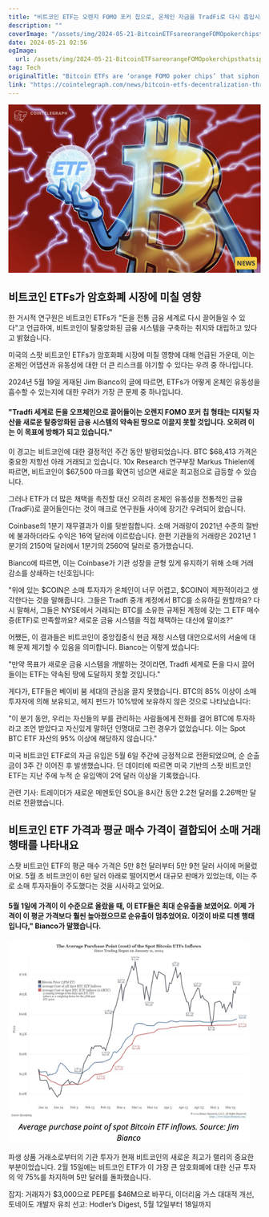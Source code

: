 ```yaml
---
title: "비트코인 ETF는 오렌지 FOMO 포커 칩으로, 온체인 자금을 TradFi로 다시 흡입시키는 것입니다"
description: ""
coverImage: "/assets/img/2024-05-21-BitcoinETFsareorangeFOMOpokerchipsthatsiphonon-chainfundsbackintoTradFi_thumbnail.png"
date: 2024-05-21 02:56
ogImage: 
  url: /assets/img/2024-05-21-BitcoinETFsareorangeFOMOpokerchipsthatsiphonon-chainfundsbackintoTradFi_thumbnail.png
tag: Tech
originalTitle: "Bitcoin ETFs are ‘orange FOMO poker chips’ that siphon on-chain funds back into TradFi"
link: "https://cointelegraph.com/news/bitcoin-etfs-decentralization-threat"
---
```



![Bitcoin ETFs](/assets/img/2024-05-21-BitcoinETFsareorangeFOMOpokerchipsthatsiphonon-chainfundsbackintoTradFi_thumbnail.png)

## 비트코인 ETFs가 암호화폐 시장에 미칠 영향

한 거시적 연구원은 비트코인 ETFs가 "돈을 전통 금융 세계로 다시 끌어들일 수 있다"고 언급하여, 비트코인이 탈중앙화된 금융 시스템을 구축하는 취지와 대립하고 있다고 밝혔습니다.

미국의 스팟 비트코인 ETFs가 암호화폐 시장에 미칠 영향에 대해 언급된 가운데, 이는 온체인 어댑션과 유동성에 대한 더 큰 리스크를 야기할 수 있다는 우려 중 하나입니다.

2024년 5월 19일 게재된 Jim Bianco의 글에 따르면, ETFs가 어떻게 온체인 유동성을 흡수할 수 있는지에 대한 우려가 가장 큰 문제 중 하나입니다.

<div class="content-ad"></div>

#### "Tradfi 세계로 돈을 오프체인으로 끌어들이는 오렌지 FOMO 포커 칩 형태는 디지털 자산을 새로운 탈중앙화된 금융 시스템의 약속된 땅으로 이끌지 못할 것입니다. 오히려 이는 이 목표에 방해가 되고 있습니다."

이 경고는 비트코인에 대한 결정적인 주간 동안 발령되었습니다.
BTC
$68,413
가격은 중요한 저항선 아래 거래되고 있습니다. 10x Research 연구부장 Markus Thielen에 따르면, 비트코인이 $67,500 마크를 확연히 넘으면 새로운 최고점으로 급등할 수 있습니다.

그러나 ETF가 더 많은 채택을 촉진할 대신 오히려 온체인 유동성을 전통적인 금융(TradFi)로 끌어들인다는 것이 매크로 연구원들 사이에 장기간 우려되어 왔습니다.

Coinbase의 1분기 재무결과가 이를 뒷받침합니다. 소매 거래량이 2021년 수준의 절반에 불과하더라도 수익은 16억 달러에 이르렀습니다. 한편 기관들의 거래량은 2021년 1분기의 2150억 달러에서 1분기의 2560억 달러로 증가했습니다.

<div class="content-ad"></div>

Bianco에 따르면, 이는 Coinbase가 기관 성장을 균형 있게 유지하기 위해 소매 거래 감소를 상쇄하는 t신호입니다:

"위에 있는 $COIN은 소매 투자자가 온체인이 너무 어렵고, $COIN이 제한적이라고 생각한다는 것을 말해줍니다. 그들은 Tradfi 중개 계정에서 BTC를 소유하길 원할까요? 다시 말해서, 그들은 NYSE에서 거래되는 BTC를 소유한 규제된 계정에 갖는 그 ETF 매수증(ETF)로 만족할까요? 새로운 금융 시스템을 직접 채택하는 대신에 말이죠?"

어쨌든, 이 결과들은 비트코인이 중앙집중식 현금 재정 시스템 대안으로서의 서술에 대해 문제 제기할 수 있음을 의미합니다. Bianco는 이렇게 썼습니다:

"만약 목표가 새로운 금융 시스템을 개발하는 것이라면, Tradfi 세계로 돈을 다시 끌어들이는 ETF는 약속된 땅에 도달하지 못할 것입니다."

<div class="content-ad"></div>

게다가, ETF들은 베이비 붐 세대의 관심을 끌지 못했습니다. BTC의 85% 이상이 소매 투자자에 의해 보유되고, 헤지 펀드가 10%밖에 보유하지 않은 것으로 나타났습니다:

"이 분기 동안, 우리는 자신들의 부를 관리하는 사람들에게 전화를 걸어 BTC에 투자하라고 조언 받았다고 자신있게 말하던 인명대로 그런 경우가 없었습니다. 이는 Spot BTC ETF 자산의 95% 이상에 해당하지 않습니다."

미국 비트코인 ETF로의 자금 유입은 5월 6일 주간에 긍정적으로 전환되었으며, 순 순출금이 3주 간 이어진 후 발생했습니다. 던 데이터에 따르면 미국 기반의 스팟 비트코인 ETF는 지난 주에 누적 순 유입액이 2억 달러 이상을 기록했습니다.

<div class="content-ad"></div>

관련 기사: 트레이더가 새로운 메멘토인 SOL을 8시간 동안 2.2천 달러를 2.26백만 달러로 전환했습니다.

## 비트코인 ETF 가격과 평균 매수 가격이 결합되어 소매 거래 행태를 나타내요

스팟 비트코인 ETF의 평균 매수 가격은 5만 8천 달러부터 5만 9천 달러 사이에 머물렀어요. 5월 초 비트코인이 6만 달러 아래로 떨어지면서 대규모 판매가 있었는데, 이는 주로 소매 투자자들이 주도했다는 것을 시사하고 있어요.

#### 5월 1일에 가격이 이 수준으로 올랐을 때, 이 ETF들은 최대 순유출을 보였어요. 이제 가격이 이 평균 가격보다 훨씬 높아졌으므로 순유출이 멈추었어요. 이것이 바로 디젠 행태입니다," Bianco가 말했습니다.

<div class="content-ad"></div>

![Bitcoin ETFs](/assets/img/2024-05-21-BitcoinETFsareorangeFOMOpokerchipsthatsiphonon-chainfundsbackintoTradFi_1.png)

파생 상품 거래소로부터의 기관 투자가 현재 비트코인의 새로운 최고가 랠리의 중요한 부분이었습니다. 2월 15일에는 비트코인 ETF가 이 가장 큰 암호화폐에 대한 신규 투자의 약 75%를 차지하며 5만 달러를 돌파했습니다.

잡지: 거래자가 $3,000으로 PEPE를 $46M으로 바꾸다, 이더리움 가스 대대적 개선, 토네이도 개발자 유죄 선고: Hodler’s Digest, 5월 12일부터 18일까지